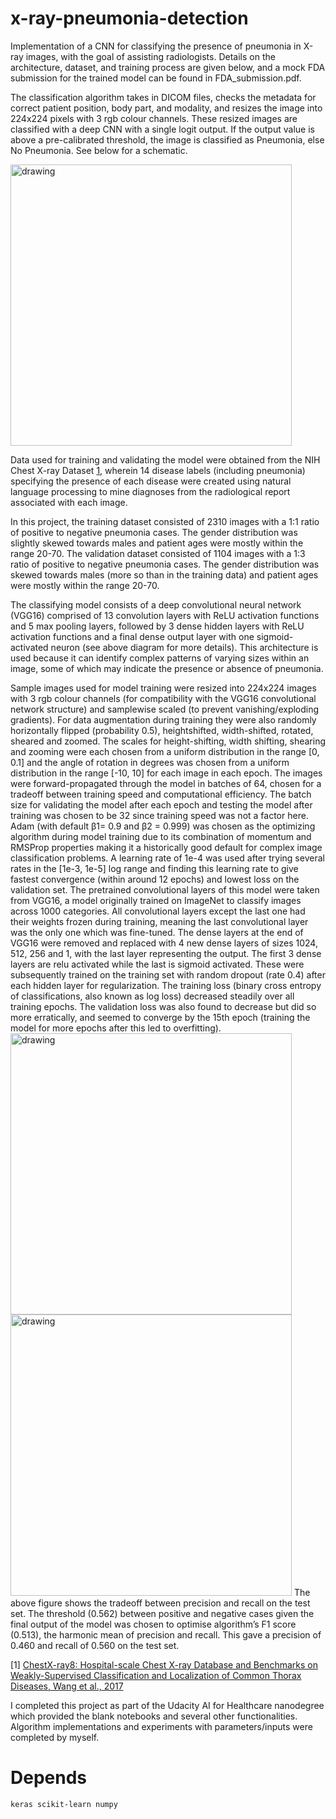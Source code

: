 # x-ray-pneumonia-detection

Implementation of a CNN for classifying the presence of pneumonia in X-ray images, with the goal of assisting radiologists. Details on the architecture, dataset, and training process are given below, and a mock FDA submission for the trained model can be found in FDA_submission.pdf.

The classification algorithm takes in DICOM files, checks the metadata for correct patient position, body part, and modality, and resizes the image into 224x224 pixels with 3 rgb colour channels. These resized images are classified with a deep CNN with a single logit output. If the output value is above a pre-calibrated threshold, the image is classified as Pneumonia, else No Pneumonia. See below for a schematic.

<img src="https://github.com/callumcanavan/x-ray-pneumonia-detection/blob/main/images/example.png" alt="drawing" width="450"/>

Data used for training and validating the model were obtained from the NIH Chest X-ray Dataset [1](https://arxiv.org/abs/1705.02315), wherein 14 disease labels (including pneumonia) specifying the presence of each disease were created using natural language processing to mine diagnoses from the radiological report associated with each image.

In this project, the training dataset consisted of 2310 images with a 1:1 ratio of positive to negative pneumonia cases. The gender distribution was slightly skewed towards males and patient ages were mostly within the range 20-70. The validation dataset consisted of 1104 images with a 1:3 ratio of positive to negative pneumonia cases. The gender distribution was skewed towards males (more so than in the training data) and patient ages were mostly within the range 20-70.

The classifying model consists of a deep convolutional neural network (VGG16) comprised of 13 convolution layers with ReLU activation functions and 5 max pooling layers, followed by 3 dense hidden layers with ReLU activation functions and a final dense output layer with one sigmoid-activated neuron (see above diagram for more details). This architecture is used because it can identify complex patterns of varying sizes within an image, some of which may indicate the presence or absence of pneumonia. 

Sample images used for model training were resized into 224x224 images with 3 rgb colour channels (for compatibility with the VGG16 convolutional network structure) and samplewise scaled (to prevent vanishing/exploding gradients). For data augmentation during training they were also randomly horizontally flipped (probability 0.5), heightshifted, width-shifted, rotated, sheared and zoomed. The scales for height-shifting, width shifting, shearing and zooming were each chosen from a uniform distribution in the range [0, 0.1] and the angle of rotation in degrees was chosen from a uniform distribution in the range [-10, 10] for each image in each epoch. The images were forward-propagated through the model in batches of 64, chosen for a tradeoff between training speed and computational efficiency. The batch size for validating the model after each epoch and testing the model after training was chosen to be 32 since training speed was not a factor here. Adam (with default β1= 0.9 and β2 = 0.999) was chosen as the optimizing algorithm during model training due to its combination of momentum and RMSProp properties making it a historically good default for complex image classification problems. A learning rate of 1e-4 was used after trying several rates in the [1e-3, 1e-5] log range and finding this learning rate to give fastest convergence (within around 12 epochs) and lowest loss on the validation set. The pretrained convolutional layers of this model were taken from VGG16, a model originally trained on ImageNet to classify images across 1000 categories. All convolutional layers except the last one had their weights frozen during training, meaning the last convolutional layer was the only one which was fine-tuned. The dense layers at the end of VGG16 were removed and replaced with 4 new dense layers of sizes 1024, 512, 256 and 1, with the last layer representing the output. The first 3 dense layers are relu activated while the last is sigmoid activated. These were subsequently trained on the training set with random dropout (rate 0.4) after each hidden layer for regularization. The training loss (binary cross entropy of classifications, also known as log loss) decreased steadily over all training epochs. The validation loss was also found to decrease but did so more erratically, and seemed to converge by the 15th epoch (training the model for more epochs after this led to overfitting).
<img src="https://github.com/callumcanavan/pr/blob/main/images/train.png" alt="drawing" width="450"/>
<img src="https://github.com/callumcanavan/pr/blob/main/images/example.png" alt="drawing" width="450"/>
The above figure shows the tradeoff between precision and recall on the test set. The threshold (0.562) between positive and negative cases given the final output of the model was chosen to optimise algorithm’s F1 score (0.513), the harmonic mean of precision and recall. This gave a precision of 0.460 and recall of 0.560 on the test set.

[1] [ChestX-ray8: Hospital-scale Chest X-ray Database and Benchmarks on Weakly-Supervised Classification and Localization of Common Thorax Diseases, Wang et al., 2017](https://arxiv.org/abs/1705.02315)

I completed this project as part of the Udacity AI for Healthcare nanodegree which provided the blank notebooks and several other functionalities. Algorithm implementations and experiments with parameters/inputs were completed by myself.

# Depends
```
keras scikit-learn numpy
```
